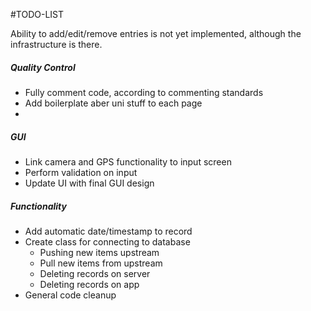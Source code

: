 #TODO-LIST

Ability to add/edit/remove entries is not yet implemented, although the infrastructure is there.

##### Quality Control
- Fully comment code, according to commenting standards
- Add boilerplate aber uni stuff to each page
- 
##### GUI
- Link camera and GPS functionality to input screen
- Perform validation on input
- Update UI with final GUI design

##### Functionality
 - Add automatic date/timestamp to record
 - Create class for connecting to database
   - Pushing new items upstream
   - Pull new items from upstream
   - Deleting records on server
   - Deleting records on app
- General code cleanup
